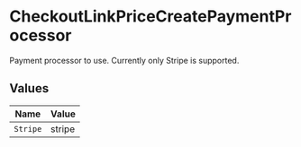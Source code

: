 # CheckoutLinkPriceCreatePaymentProcessor

Payment processor to use. Currently only Stripe is supported.


## Values

| Name     | Value    |
| -------- | -------- |
| `Stripe` | stripe   |